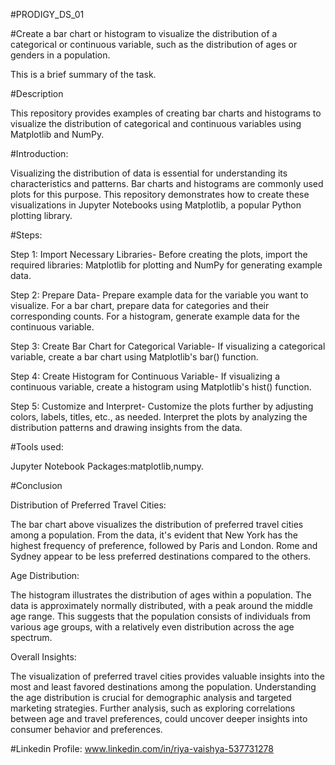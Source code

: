 #PRODIGY_DS_01

#Create a bar chart or histogram to visualize the distribution of a categorical or continuous variable, such as the distribution of ages or genders in a population.

This is a brief summary of the task.

#Description

This repository provides examples of creating bar charts and histograms to visualize the distribution of categorical and continuous variables using Matplotlib and NumPy.

#Introduction:

Visualizing the distribution of data is essential for understanding its characteristics and patterns. Bar charts and histograms are commonly used plots for this purpose. This repository demonstrates how to create these visualizations in Jupyter Notebooks using Matplotlib, a popular Python plotting library.

#Steps:

Step 1: Import Necessary Libraries-
Before creating the plots, import the required libraries: Matplotlib for plotting and NumPy for generating example data.

Step 2: Prepare Data-
Prepare example data for the variable you want to visualize. For a bar chart, prepare data for categories and their corresponding counts. For a histogram, generate example data for the continuous variable.

Step 3: Create Bar Chart for Categorical Variable-
If visualizing a categorical variable, create a bar chart using Matplotlib's bar() function.

Step 4: Create Histogram for Continuous Variable-
If visualizing a continuous variable, create a histogram using Matplotlib's hist() function.

Step 5: Customize and Interpret-
Customize the plots further by adjusting colors, labels, titles, etc., as needed. Interpret the plots by analyzing the distribution patterns and drawing insights from the data.

#Tools used:

Jupyter Notebook
Packages:matplotlib,numpy.

#Conclusion

Distribution of Preferred Travel Cities:

The bar chart above visualizes the distribution of preferred travel cities among a population. From the data, it's evident that New York has the highest frequency of preference, followed by Paris and London. Rome and Sydney appear to be less preferred destinations compared to the others.

Age Distribution:

The histogram illustrates the distribution of ages within a population. The data is approximately normally distributed, with a peak around the middle age range. This suggests that the population consists of individuals from various age groups, with a relatively even distribution across the age spectrum.

Overall Insights:

The visualization of preferred travel cities provides valuable insights into the most and least favored destinations among the population.
Understanding the age distribution is crucial for demographic analysis and targeted marketing strategies.
Further analysis, such as exploring correlations between age and travel preferences, could uncover deeper insights into consumer behavior and preferences.

#Linkedin Profile:
www.linkedin.com/in/riya-vaishya-537731278
